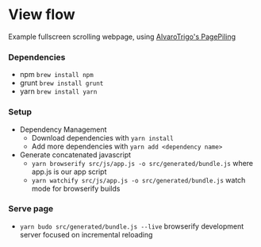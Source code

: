 # View flow

Example fullscreen scrolling webpage, using [AlvaroTrigo's PagePiling](https://github.com/alvarotrigo/pagePiling.js)

### Dependencies
- npm `brew install npm`
- grunt `brew install grunt`
- yarn `brew install yarn`

### Setup
- Dependency Management
  - Download dependencies with `yarn install`
  - Add more dependencies with `yarn add <dependency name>`
- Generate concatenated javascript
  - `yarn browserify src/js/app.js -o src/generated/bundle.js` where app.js is our app script
  - `yarn watchify src/js/app.js -o src/generated/bundle.js` watch mode for browserify builds

### Serve page
- `yarn budo src/generated/bundle.js --live` browserify development server focused on incremental
    reloading